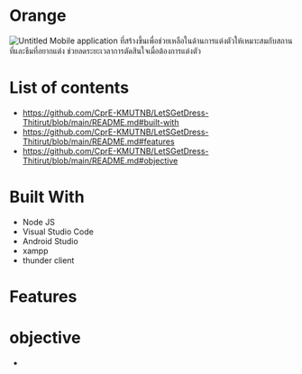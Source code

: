 # Orange
![Untitled](https://github.com/CprE-KMUTNB/LetSGetDress-Thitirut/assets/142330962/41cf4932-5bc6-4dfc-aa33-54ba51dc0671)
Mobile application ที่สร้างขึ้นเพื่อช่วยเหลือในด้านการแต่งตัวให้เหมาะสมกับสถานที่และธีมที่อยากแต่ง ช่วยลดระยะเวลาการตัดสินใจเมื่อต้องการแต่งตัว

# List of contents
- https://github.com/CprE-KMUTNB/LetSGetDress-Thitirut/blob/main/README.md#built-with
- https://github.com/CprE-KMUTNB/LetSGetDress-Thitirut/blob/main/README.md#features
- https://github.com/CprE-KMUTNB/LetSGetDress-Thitirut/blob/main/README.md#objective

# Built With
- Node JS
- Visual Studio Code 
- Android Studio
- xampp
- thunder client

# Features


# objective
-
